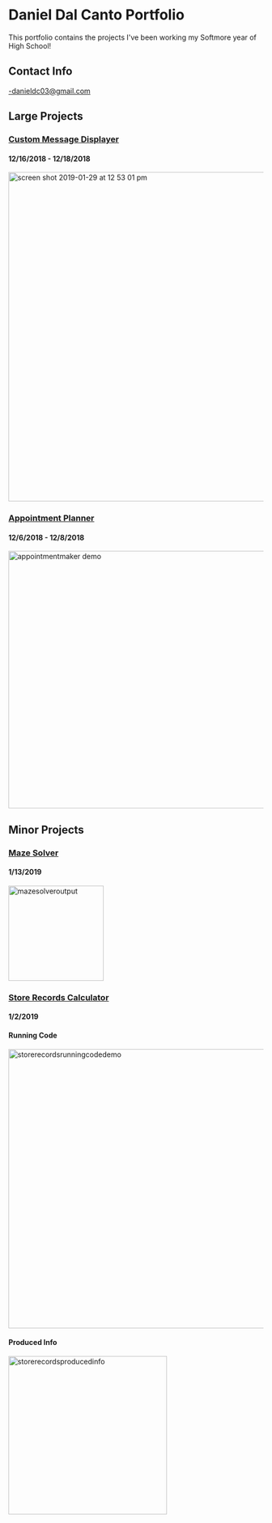 # Daniel Dal Canto Portfolio
This portfolio contains the projects I've been working my Softmore year of High School!

## Contact Info
-danieldc03@gmail.com





## Large Projects

### [Custom Message Displayer](https://github.com/ddalcanto/jframe-message-displayer)
#### 12/16/2018 - 12/18/2018

<img width="651" alt="screen shot 2019-01-29 at 12 53 01 pm" src="https://user-images.githubusercontent.com/26355832/51936596-cc9ecf00-23c5-11e9-87fb-ba0137848c28.png">

### [Appointment Planner](https://github.com/ddalcanto/AppointmentPlanner)
#### 12/6/2018 - 12/8/2018

<img width="509" alt="appointmentmaker demo" src="https://user-images.githubusercontent.com/26355832/49692304-f517f480-fb0b-11e8-90d7-55a547cb76f7.PNG">


## Minor Projects




### [Maze Solver](https://github.com/ddalcanto/MazeSolver)
#### 1/13/2019

<img width="188" alt="mazesolveroutput" src="https://user-images.githubusercontent.com/26355832/51722406-7c64ed00-2012-11e9-9404-bf27cec39da7.PNG">




### [Store Records Calculator](https://github.com/ddalcanto/store-records-calculator)
#### 1/2/2019

#### Running Code

<img width="552" alt="storerecordsrunningcodedemo" src="https://user-images.githubusercontent.com/26355832/51721244-2c842700-200e-11e9-8d85-12af83daebc5.PNG">

#### Produced Info

<img width="313" alt="storerecordsproducedinfo" src="https://user-images.githubusercontent.com/26355832/51721270-44f44180-200e-11e9-9a76-369d13a56435.PNG">




